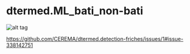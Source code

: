 # dtermed.ML_bati_non-bati

![alt tag](https://github.com/CEREMA/dtermed.ML_bati_non-bati/issues/1#issue-381572685)

https://github.com/CEREMA/dtermed.detection-friches/issues/1#issue-338142751
